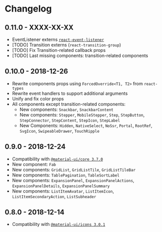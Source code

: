 # Changelog

## 0.11.0 - XXXX-XX-XX

* EventListener externs [`react-event-listener`](https://github.com/kLabz/haxe-react-event-listener)
* [TODO] Transition externs (`react-transition-group`)
* [TODO] Fix Transition-related callback props
* [TODO] Last missing components: transition-related components

## 0.10.0 - 2018-12-26

* Rewrite components props using `ForcedOverride<T1, T2>` from `react-types`
* Rewrite event handlers to support additional arguments
* Unify and fix color props
* All components except transition-related components:
  * New components: `Snackbar`, `SnackbarContent`
  * New components: `Stepper`, `MobileStepper`, `Step`, `StepButton`, `StepConnector`, `StepContent`, `StepIcon`, `StepLabel`
  * New Components: `Hidden`, `NativeSelect`, `NoSsr`, `Portal`, `RootRef`, `SvgIcon`, `SwipeableDrawer`, `TouchRipple`

## 0.9.0 - 2018-12-24

* Compatibility with [`@material-ui/core 3.7.0`](https://v3-7-0.material-ui.com/versions/)
* New component: `Fab`
* New components: `GridList`, `GridListTile`, `GridListTileBar`
* New components: `TablePagination`, `TableSortLabel`
* New components: `ExpansionPanel`, `ExpansionPanelActions`, `ExpansionPanelDetails`, `ExpansionPanelSummary`
* New components: `ListItemAvatar`, `ListItemIcon`, `ListItemSecondaryAction`, `ListSubheader`

## 0.8.0 - 2018-12-14

* Compatibility with [`@material-ui/icons 3.0.1`](https://material.io/tools/icons/)
